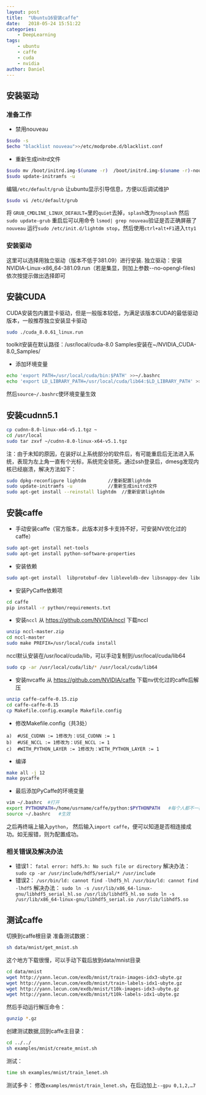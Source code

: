 ```yaml
---
layout: post
title:  "Ubuntu16安装caffe"
date:   2018-05-24 15:51:22
categories: 
    - DeepLearning
tags: 
    - ubuntu 
    - caffe 
    - cuda 
    - nvidia
author: Daniel
---
```


## 安装驱动
### 准备工作
* 禁用nouveau
```bash
$sudo -s
$echo "blacklist nouveau">>/etc/modprobe.d/blacklist.conf
```
* 重新生成initrd文件
```bash
$sudo mv /boot/initrd.img-$(uname -r)  /boot/initrd.img-$(uname -r)-nouveau
$sudo update-initramfs -u
```
编辑``/etc/default/grub`` 让ubuntu显示引导信息，方便以后调试维护
```bash
$sudo vi /etc/default/grub
```
将 ``GRUB_CMDLINE_LINUX_DEFAULT=``里的``quiet``去掉，``splash``改为``nosplash``
然后``sudo update-grub``
重启后可以用命令
``lsmod| grep nouveau``验证是否正确屏蔽了``nouveau``
运行``sudo /etc/init.d/lightdm stop``，然后使用``ctrl+alt+F1``进入``tty1``

### 安装驱动
这里可以选择用独立驱动（版本不低于381.09）进行安装.
独立驱动：安装NVIDIA-Linux-x86_64-381.09.run（若是集显，则加上参数--no-opengl-files)
依次按提示做出选择即可
 
## 安装CUDA
CUDA安装包内置显卡驱动，但是一般版本较低，为满足该版本CUDA的最低驱动版本，一般推荐独立安装显卡驱动
```bash
sudo ./cuda_8.0.61_linux.run
```
toolkit安装在默认路径：/usr/local/cuda-8.0
Samples安装在~/NVIDIA_CUDA-8.0_Samples/
* 添加环境变量
```bash
echo 'export PATH=/usr/local/cuda/bin:$PATH' >>~/.bashrc
echo 'export LD_LIBRARY_PATH=/usr/local/cuda/lib64:$LD_LIBRARY_PATH' >>~/.bashrc
```
然后``source~/.bashrc``使环境变量生效

## 安装cudnn5.1
```bash
cp cudnn-8.0-linux-x64-v5.1.tgz ~
cd /usr/local
sudo tar zxvf ~/cudnn-8.0-linux-x64-v5.1.tgz
```
注：由于未知的原因，在装好以上系统部分的软件后，有可能重启后无法进入系统，表现为左上角一直有个光标，系统完全锁死。通过ssh登录后，dmesg发现内核已经崩溃，解决方法如下：
```bash
sudo dpkg-reconfigure lightdm        //重新配置lightdm
sudo update-initramfs -u             //重新生成initrd文件
sudo apt-get install --reinstall lightdm  //重新安装lightdm
```
## 安装caffe
* 手动安装caffe（官方版本，此版本对多卡支持不好，可安装NV优化过的caffe）
```bash
sudo apt-get install net-tools
sudo apt-get install python-software-properties
```
* 安装依赖
```bash
sudo apt-get install  libprotobuf-dev libleveldb-dev libsnappy-dev libopencv-dev libhdf5-serial-dev libgflags-dev libgoogle-glog-dev liblmdb-dev protobuf-compiler libatlas-base-dev python-pip python-dev python-numpy python-scipy python-skimage python-matplotlib python-h5py python-leveldb python-networkx python-pandas python-dateutil python-protobuf python-gflags python-yaml libboost-filesystem-dev libboost-thread-dev gfortran cython python-pil libboost-dev libopenblas-dev libboost-all-dev
```
* 安装PyCaffe依赖项
```bash
cd caffe
pip install -r python/requirements.txt
```
* 安装``nccl``
从 https://github.com/NVIDIA/nccl 下载nccl
```bash
unzip nccl-master.zip
cd nccl-master
sudo make PREFIX=/usr/local/cuda install
```
nccl默认安装在/usr/local/cuda/lib，可以手动复制到/usr/local/cuda/lib64
```bash
sudo cp -ar /usr/local/cuda/lib/* /usr/local/cuda/lib64
```
* 安装nvcaffe
从 https://github.com/NVIDIA/caffe 下载nv优化过的caffe后解压
```bash
unzip caffe-caffe-0.15.zip
cd caffe-caffe-0.15
cp Makefile.config.example Makefile.config
```
* 修改Makefile.config（共3处）
```
a)  #USE_CUDNN := 1修改为：USE_CUDNN := 1   
b)  #USE_NCCL := 1修改为：USE_NCCL := 1   
c)  #WITH_PYTHON_LAYER := 1修改为：WITH_PYTHON_LAYER := 1   
```
* 编译
```bash
make all -j 12
make pycaffe
```
* 最后添加PyCaffe的环境变量
```bash
vim ~/.bashrc  #打开  
export PYTHONPATH=/home/usrname/caffe/python:$PYTHONPATH   #每个人都不一样，根据caffe所在路径填写
source ~/.bashrc   #生效  
```
之后再终端上输入`python`， 然后输入`import caffe`，便可以知道是否相连接成功。如无报错，则为配置成功。

### 相关错误及解决办法
* 错误1：
``fatal error: hdf5.h: No such file or directory``
解决办法：
``sudo cp -ar /usr/include/hdf5/serial/* /usr/include``
* 错误2：
``
/usr/bin/ld: cannot find -lhdf5_hl
/usr/bin/ld: cannot find -lhdf5
``
解决办法：
``
sudo ln -s /usr/lib/x86_64-linux-gnu/libhdf5_serial_hl.so /usr/lib/libhdf5_hl.so
sudo ln -s /usr/lib/x86_64-linux-gnu/libhdf5_serial.so /usr/lib/libhdf5.so
``

## 测试caffe
切换到caffe根目录
准备测试数据：
```bash
sh data/mnist/get_mnist.sh
```
这个地方下载很慢，可以手动下载后放到data/mnist目录
```bash
cd data/mnist
wget http://yann.lecun.com/exdb/mnist/train-images-idx3-ubyte.gz
wget http://yann.lecun.com/exdb/mnist/train-labels-idx1-ubyte.gz
wget http://yann.lecun.com/exdb/mnist/t10k-images-idx3-ubyte.gz
wget http://yann.lecun.com/exdb/mnist/t10k-labels-idx1-ubyte.gz
```
然后手动运行解压命令：
```bash
gunzip *.gz
```
创建测试数据,回到caffe主目录：
```bash
cd ../../
sh examples/mnist/create_mnist.sh
```
测试：
```bash
time sh examples/mnist/train_lenet.sh
```
测试多卡：
修改``examples/mnist/train_lenet.sh``，在后边加上``--gpu 0,1,2,…7``

